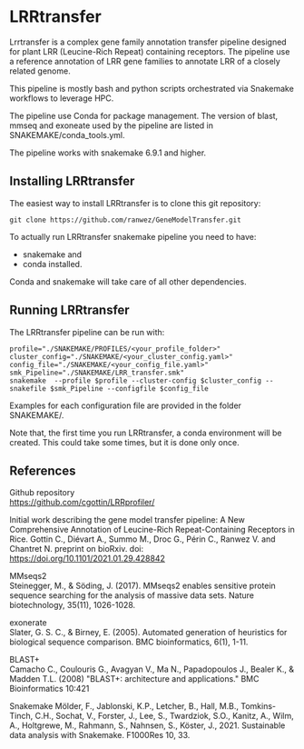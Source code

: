# LRRtransfer 
Lrrtransfer is a complex gene family annotation transfer pipeline designed for plant LRR (Leucine-Rich Repeat) containing receptors. 
The pipeline use a reference annotation of LRR gene families to annotate LRR of a closely related genome.  

This pipeline is mostly bash and python scripts orchestrated via Snakemake workflows to leverage HPC.

The pipeline use Conda for package management. The version of blast, mmseq and exoneate used by the pipeline are listed in SNAKEMAKE/conda_tools.yml.

The pipeline works with snakemake 6.9.1 and higher.

##  Installing LRRtransfer
The easiest way to install LRRtransfer is to clone this git repository: 
```
git clone https://github.com/ranwez/GeneModelTransfer.git
```
To actually run LRRtransfer snakemake pipeline you need to have:
- snakemake and
- conda installed. 

Conda and snakemake will take care of all other dependencies.

## Running LRRtransfer
The LRRtransfer pipeline can be run with:

```
profile="./SNAKEMAKE/PROFILES/<your_profile_folder>"
cluster_config="./SNAKEMAKE/<your_cluster_config.yaml>"
config_file="./SNAKEMAKE/<your_config_file.yaml>"
smk_Pipeline="./SNAKEMAKE/LRR_transfer.smk"
snakemake  --profile $profile --cluster-config $cluster_config --snakefile $smk_Pipeline --configfile $config_file
```

Examples for each configuration file are provided in the folder SNAKEMAKE/.

Note that, the first time you run LRRtransfer, a conda environment will be created. This could take some times, but it is done only once. 


## References

Github repository   
	https://github.com/cgottin/LRRprofiler/

Initial work describing the gene model transfer pipeline:
	A New Comprehensive Annotation of Leucine-Rich Repeat-Containing Receptors in Rice. Gottin C., Diévart A., Summo M., Droc G., Périn C., Ranwez V. and Chantret N. preprint on bioRxiv. doi: https://doi.org/10.1101/2021.01.29.428842

MMseqs2  
	Steinegger, M., & Söding, J. (2017). MMseqs2 enables sensitive protein sequence searching for the analysis of massive data sets. Nature biotechnology, 35(11), 1026-1028.

exonerate  
	Slater, G. S. C., & Birney, E. (2005). Automated generation of heuristics for biological sequence comparison. BMC bioinformatics, 6(1), 1-11.

BLAST+  
	Camacho C., Coulouris G., Avagyan V., Ma N., Papadopoulos J., Bealer K., & Madden T.L. (2008) "BLAST+: architecture and applications." BMC Bioinformatics 10:421
	
Snakemake
	Mölder, F., Jablonski, K.P., Letcher, B., Hall, M.B., Tomkins-Tinch, C.H., Sochat, V., Forster, J., Lee, S., Twardziok, S.O., Kanitz, A., Wilm, A., Holtgrewe, M., Rahmann, S., Nahnsen, S., Köster, J., 2021. Sustainable data analysis with Snakemake. F1000Res 10, 33.
